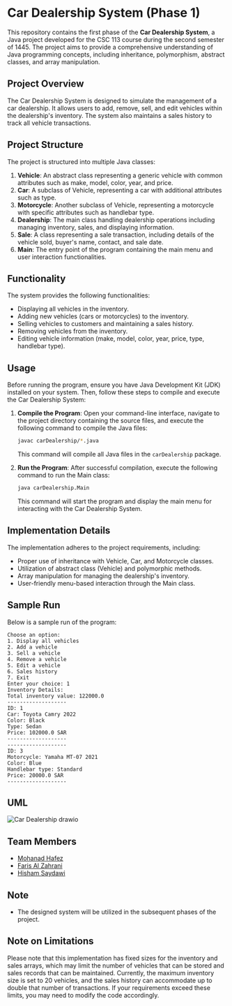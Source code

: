 # Car Dealership System (Phase 1)

This repository contains the first phase of the **Car Dealership System**, a Java project developed for the CSC 113 course during the second semester of 1445. The project aims to provide a comprehensive understanding of Java programming concepts, including inheritance, polymorphism, abstract classes, and array manipulation.

## Project Overview

The Car Dealership System is designed to simulate the management of a car dealership. It allows users to add, remove, sell, and edit vehicles within the dealership's inventory. The system also maintains a sales history to track all vehicle transactions.

## Project Structure

The project is structured into multiple Java classes:

1. **Vehicle**: An abstract class representing a generic vehicle with common attributes such as make, model, color, year, and price.
2. **Car**: A subclass of Vehicle, representing a car with additional attributes such as type.
3. **Motorcycle**: Another subclass of Vehicle, representing a motorcycle with specific attributes such as handlebar type.
4. **Dealership**: The main class handling dealership operations including managing inventory, sales, and displaying information.
5. **Sale**: A class representing a sale transaction, including details of the vehicle sold, buyer's name, contact, and sale date.
6. **Main**: The entry point of the program containing the main menu and user interaction functionalities.

## Functionality

The system provides the following functionalities:

- Displaying all vehicles in the inventory.
- Adding new vehicles (cars or motorcycles) to the inventory.
- Selling vehicles to customers and maintaining a sales history.
- Removing vehicles from the inventory.
- Editing vehicle information (make, model, color, year, price, type, handlebar type).

## Usage

Before running the program, ensure you have Java Development Kit (JDK) installed on your system. Then, follow these steps to compile and execute the Car Dealership System:

1. **Compile the Program**: Open your command-line interface, navigate to the project directory containing the source files, and execute the following command to compile the Java files:

    ```bash
    javac carDealership/*.java
    ```

    This command will compile all Java files in the `carDealership` package.

2. **Run the Program**: After successful compilation, execute the following command to run the Main class:

    ```bash
    java carDealership.Main
    ```

    This command will start the program and display the main menu for interacting with the Car Dealership System.


## Implementation Details

The implementation adheres to the project requirements, including:

- Proper use of inheritance with Vehicle, Car, and Motorcycle classes.
- Utilization of abstract class (Vehicle) and polymorphic methods.
- Array manipulation for managing the dealership's inventory.
- User-friendly menu-based interaction through the Main class.

## Sample Run

Below is a sample run of the program:
```
Choose an option:
1. Display all vehicles
2. Add a vehicle
3. Sell a vehicle
4. Remove a vehicle
5. Edit a vehicle
6. Sales history
7. Exit
Enter your choice: 1
Inventory Details:
Total inventory value: 122000.0
-------------------
ID: 1
Car: Toyota Camry 2022
Color: Black
Type: Sedan
Price: 102000.0 SAR
-------------------
-------------------
ID: 3
Motorcycle: Yamaha MT-07 2021
Color: Blue
Handlebar type: Standard
Price: 20000.0 SAR
-------------------
```
## UML
![Car Dealership drawio](https://github.com/mohanad-hafez/car-dealership-system/assets/160021417/3864e451-87f8-42da-ac65-981736494e05)



## Team Members

- [Mohanad Hafez](https://github.com/mohanad-hafez)
- [Faris Al Zahrani](https://github.com/nxrzs)
- [Hisham Saydawi](https://github.com/xAGS1)


## Note

- The designed system will be utilized in the subsequent phases of the project.

## Note on Limitations

Please note that this implementation has fixed sizes for the inventory and sales arrays, which may limit the number of vehicles that can be stored and sales records that can be maintained. Currently, the maximum inventory size is set to 20 vehicles, and the sales history can accommodate up to double that number of transactions. If your requirements exceed these limits, you may need to modify the code accordingly.
